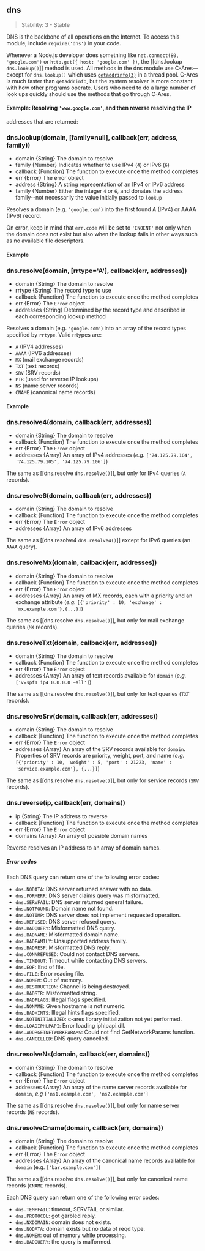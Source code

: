 ## dns

> Stability: 3 - Stable

DNS is the backbone of all operations on the Internet. To access this module,
include `require('dns')` in your code.

Whenever a Node.js developer does something like `net.connect(80, 'google.com')`
or `http.get({ host: 'google.com' })`, the [[dns.lookup `dns.lookup()`]] method
is used.  All methods in the dns module use C-Ares—except for `dns.lookup()`
which uses
[`getaddrinfo(3)`](http://www.kernel.org/doc/man-pages/online/pages/man3/getaddrinfo.3.html) in a thread pool. 
C-Ares is much faster than `getaddrinfo`, but the system resolver is more constant with how other programs operate. Users who need
to do a large number of look ups quickly should use the methods that go through
C-Ares.

#### Example: Resolving `'www.google.com'`, and then reverse resolving the IP
addresses that are returned:

<script src='http://snippets.c9.io/github.com/c9/nodemanual.org-examples/nodejs_ref_guide/dns/dns.js?linestart=3&lineend=0&showlines=false' defer='defer'></script>

### dns.lookup(domain, [family=null], callback(err, address, family))
- domain {String}  The domain to resolve
- family {Number}  Indicates whether to use IPv4 (`4`) or IPv6 (`6`)
- callback {Function}  The function to execute once the method completes
- err {Error}  The error object
- address {String}  A string representation of an IPv4 or IPv6 address
- family {Number}  Either the integer `4` or `6`, and donates the address family--not necessarily the value initially passed to `lookup`

Resolves a domain (e.g. `'google.com'`) into the first found A (IPv4) or AAAA
(IPv6) record.

On error, keep in mind that `err.code` will be set to `'ENOENT'` not only when
the domain does not exist but also when the lookup fails in other ways
such as no available file descriptors.

#### Example

<script src='http://snippets.c9.io/github.com/c9/nodemanual.org-examples/nodejs_ref_guide/dns/dns.lookup.js?linestart=3&lineend=0&showlines=false' defer='defer'></script>

### dns.resolve(domain, [rrtype='A'], callback(err, addresses))
- domain {String}  The domain to resolve
- rrtype {String}  The record type to use
- callback {Function}   The function to execute once the method completes
- err {Error}  The `Error` object
- addresses {String}  Determined by the record type and described in each
corresponding lookup method

Resolves a domain (e.g. `'google.com'`) into an array of the record types
specified by `rrtype`. Valid rrtypes are:

* `A` (IPV4 addresses)
* `AAAA` (IPV6 addresses)
* `MX` (mail exchange records)
* `TXT` (text records)
* `SRV` (SRV records)
* `PTR` (used for reverse IP lookups)
* `NS` (name server records)
* `CNAME` (canonical name records)

#### Example

<script src='http://snippets.c9.io/github.com/c9/nodemanual.org-examples/nodejs_ref_guide/dns/dns.resolve.js?linestart=3&lineend=0&showlines=false' defer='defer'></script>

### dns.resolve4(domain, callback(err, addresses))
- domain {String}  The domain to resolve
- callback {Function}  The function to execute once the method completes
- err {Error}  The `Error` object
- addresses {Array}  An array of IPv4 addresses (_e.g._ `['74.125.79.104',
'74.125.79.105', '74.125.79.106']`)

The same as [[dns.resolve `dns.resolve()`]], but only for IPv4 queries (`A`
records).


### dns.resolve6(domain, callback(err, addresses))
- domain {String}  The domain to resolve
- callback {Function}  The function to execute once the method completes
- err {Error}  The `Error` object
- addresses {Array}  An array of IPv6 addresses

The same as [[dns.resolve4 `dns.resolve4()`]] except for IPv6 queries (an `AAAA`
query).


### dns.resolveMx(domain, callback(err, addresses))
- domain {String}  The domain to resolve
- callback {Function}  The function to execute once the method completes
- err {Error}  The `Error` object
- addresses {Array}  An array of MX records, each with a priority and an
exchange attribute (_e.g._ `[{'priority' : 10, 'exchange' :
'mx.example.com'},{...}]`)

The same as [[dns.resolve `dns.resolve()`]], but only for mail exchange queries
(`MX` records).


### dns.resolveTxt(domain, callback(err, addresses))
- domain {String}  The domain to resolve
- callback {Function}  The function to execute once the method completes
- err {Error}  The `Error` object
- addresses {Array}  An array of text records available for `domain` (_e.g._
`['v=spf1 ip4 0.0.0.0 ~all']`)

The same as [[dns.resolve `dns.resolve()`]], but only for text queries (`TXT`
records).


### dns.resolveSrv(domain, callback(err, addresses))
- domain {String}  The domain to resolve
- callback {Function}  The function to execute once the method completes
- err {Error}  The `Error` object
- addresses {Array}  An array of the SRV records available for `domain`.
Properties of SRV records are priority, weight, port, and name (_e.g._
`[{'priority' : 10, 'weight' : 5, 'port' : 21223, 'name' :
'service.example.com'}, {...}]`)

The same as [[dns.resolve `dns.resolve()`]], but only for service records (`SRV`
records).

### dns.reverse(ip, callback(err, domains))
- ip {String}  The IP address to reverse
- callback {Function}   The function to execute once the method completes
- err {Error}  The `Error` object
- domains {Array}  An array of possible domain names

Reverse resolves an IP address to an array of domain names.

##### Error codes

Each DNS query can return one of the following error codes:

- `dns.NODATA`: DNS server returned answer with no data.
- `dns.FORMERR`: DNS server claims query was misformatted.
- `dns.SERVFAIL`: DNS server returned general failure.
- `dns.NOTFOUND`: Domain name not found.
- `dns.NOTIMP`: DNS server does not implement requested operation.
- `dns.REFUSED`: DNS server refused query.
- `dns.BADQUERY`: Misformatted DNS query.
- `dns.BADNAME`: Misformatted domain name.
- `dns.BADFAMILY`: Unsupported address family.
- `dns.BADRESP`: Misformatted DNS reply.
- `dns.CONNREFUSED`: Could not contact DNS servers.
- `dns.TIMEOUT`: Timeout while contacting DNS servers.
- `dns.EOF`: End of file.
- `dns.FILE`: Error reading file.
- `dns.NOMEM`: Out of memory.
- `dns.DESTRUCTION`: Channel is being destroyed.
- `dns.BADSTR`: Misformatted string.
- `dns.BADFLAGS`: Illegal flags specified.
- `dns.NONAME`: Given hostname is not numeric.
- `dns.BADHINTS`: Illegal hints flags specified.
- `dns.NOTINITIALIZED`: c-ares library initialization not yet performed.
- `dns.LOADIPHLPAPI`: Error loading iphlpapi.dll.
- `dns.ADDRGETNETWORKPARAMS`: Could not find GetNetworkParams function.
- `dns.CANCELLED`: DNS query cancelled.

### dns.resolveNs(domain, callback(err, domains))
- domain {String}  The domain to resolve
- callback {Function}  The function to execute once the method completes
- err {Error}  The `Error` object
- addresses {Array}  An array of the name server records available for `domain`,
_e.g_ `['ns1.example.com', 'ns2.example.com']`

The same as [[dns.resolve `dns.resolve()`]], but only for name server records
(`NS` records).


### dns.resolveCname(domain, callback(err, domains))
- domain {String}  The domain to resolve
- callback {Function}  The function to execute once the method completes
- err {Error}  The `Error` object
- addresses {Array}  An array of the canonical name records available for
`domain` (e.g. `['bar.example.com']`)

The same as [[dns.resolve `dns.resolve()`]], but only for canonical name records
(`CNAME` records).

Each DNS query can return one of the following error codes:

- `dns.TEMPFAIL`: timeout, SERVFAIL or similar.
- `dns.PROTOCOL`: got garbled reply.
- `dns.NXDOMAIN`: domain does not exists.
- `dns.NODATA`: domain exists but no data of reqd type.
- `dns.NOMEM`: out of memory while processing.
- `dns.BADQUERY`: the query is malformed.
